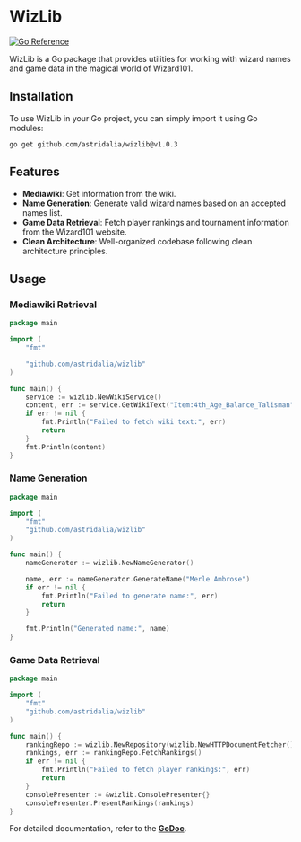 # WizLib

[![Go Reference](https://pkg.go.dev/badge/github.com/astridalia/wizlib.svg)](https://pkg.go.dev/github.com/astridalia/wizlib)

WizLib is a Go package that provides utilities for working with wizard names and game data in the magical world of Wizard101.

## Installation

To use WizLib in your Go project, you can simply import it using Go modules:

```shell
go get github.com/astridalia/wizlib@v1.0.3
```

## Features

- **Mediawiki**: Get information from the wiki.
- **Name Generation**: Generate valid wizard names based on an accepted names list.
- **Game Data Retrieval**: Fetch player rankings and tournament information from the Wizard101 website.
- **Clean Architecture**: Well-organized codebase following clean architecture principles.

## Usage

### Mediawiki Retrieval

```go
package main

import (
	"fmt"

	"github.com/astridalia/wizlib"
)

func main() {
	service := wizlib.NewWikiService()
	content, err := service.GetWikiText("Item:4th_Age_Balance_Talisman")
	if err != nil {
		fmt.Println("Failed to fetch wiki text:", err)
		return
	}
	fmt.Println(content)
}
```

### Name Generation

```go
package main

import (
	"fmt"
	"github.com/astridalia/wizlib"
)

func main() {
	nameGenerator := wizlib.NewNameGenerator()

	name, err := nameGenerator.GenerateName("Merle Ambrose")
	if err != nil {
		fmt.Println("Failed to generate name:", err)
		return
	}

	fmt.Println("Generated name:", name)
}
```

### Game Data Retrieval 

```go
package main

import (
	"fmt"
	"github.com/astridalia/wizlib"
)

func main() {
	rankingRepo := wizlib.NewRepository(wizlib.NewHTTPDocumentFetcher(), "https://www.wizard101.com/pvp/pvp-rankings?age=4&levels=1-10&filter=storm")
	rankings, err := rankingRepo.FetchRankings()
	if err != nil {
		fmt.Println("Failed to fetch player rankings:", err)
		return
	}
	consolePresenter := &wizlib.ConsolePresenter{}
	consolePresenter.PresentRankings(rankings)
}
```

For detailed documentation, refer to the [**GoDoc**](https://pkg.go.dev/github.com/astridalia/wizlib).

